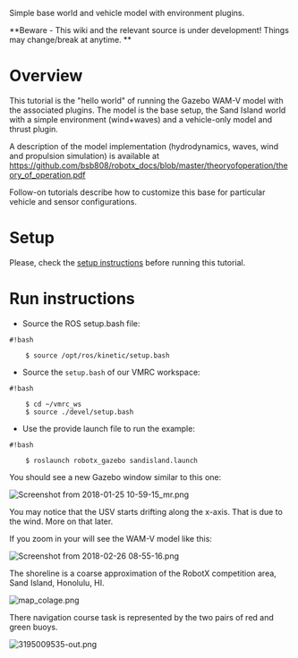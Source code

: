 Simple base world and vehicle model with environment plugins.

**Beware - This wiki and the relevant source is under development!  Things may change/break at anytime.
**
# Overview

This tutorial is the "hello world" of running the Gazebo WAM-V model with the associated plugins.  The model is the base setup, the Sand Island world with a simple environment (wind+waves) and a vehicle-only model and thrust plugin.  

A description of the model implementation (hydrodynamics, waves, wind and propulsion simulation) is available at https://github.com/bsb808/robotx_docs/blob/master/theoryofoperation/theory_of_operation.pdf

Follow-on tutorials describe how to customize this base for particular vehicle and sensor configurations.

# Setup

Please, check the [setup instructions](https://bitbucket.org/osrf/vmrc/wiki/tutorials/SystemSetup) before running this tutorial.

# Run instructions

* Source the ROS setup.bash file:

```
#!bash
    
    $ source /opt/ros/kinetic/setup.bash

```

* Source the `setup.bash` of our VMRC workspace:

```
#!bash
    
    $ cd ~/vmrc_ws
    $ source ./devel/setup.bash

```

* Use the provide launch file to run the example:

```
#!bash

    $ roslaunch robotx_gazebo sandisland.launch 
```

You should see a new Gazebo window similar to this one:

![Screenshot from 2018-01-25 10-59-15_mr.png](https://bitbucket.org/repo/BgXLzgM/images/2097879520-Screenshot%20from%202018-01-25%2010-59-15_mr.png)

You may notice that the USV starts drifting along the x-axis.  That is due to the wind.  More on that later.

If you zoom in your will see the WAM-V model like this:

![Screenshot from 2018-02-26 08-55-16.png](https://bitbucket.org/repo/BgXLzgM/images/4154749175-Screenshot%20from%202018-02-26%2008-55-16.png)

The shoreline is a coarse approximation of the RobotX competition area, Sand Island, Honolulu, HI.  

![map_colage.png](https://bitbucket.org/repo/BgXLzgM/images/869375701-map_colage.png)

There navigation course task is represented by the two pairs of red and green buoys.

![3195009535-out.png](https://bitbucket.org/repo/BgXLzgM/images/3465846643-3195009535-out.png)